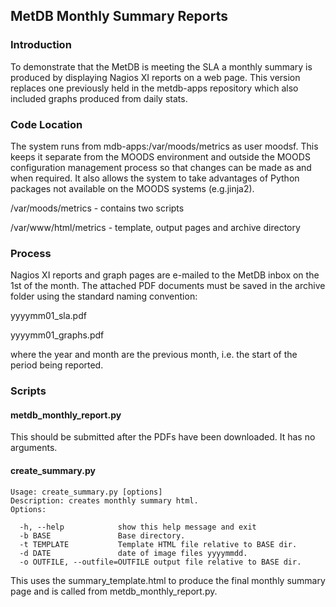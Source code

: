 ## MetDB Monthly Summary Reports

### Introduction

To demonstrate that the MetDB is meeting the SLA a monthly summary is produced by displaying Nagios XI reports on a web page.
This version replaces one previously held in the metdb-apps repository which also included graphs produced from daily stats.

### Code Location

The system runs from mdb-apps:/var/moods/metrics as user moodsf. This keeps it separate from the MOODS environment and outside the MOODS configuration management process so that changes can be made as and when required. It also allows the system to take advantages of Python packages not available on the MOODS systems (e.g.jinja2).

/var/moods/metrics - contains two scripts

/var/www/html/metrics - template, output pages and archive directory

### Process

Nagios XI reports and graph pages are e-mailed to the MetDB inbox on the 1st of the month.  The attached PDF documents must be saved in the archive folder using the standard naming convention:

   yyyymm01_sla.pdf
   
   yyyymm01_graphs.pdf
   
where the year and month are the previous month, i.e. the start of the period being reported.

### Scripts

#### metdb_monthly_report.py

This should be submitted after the PDFs have been downloaded.  It has no arguments.

#### create_summary.py
```
Usage: create_summary.py [options]
Description: creates monthly summary html.
Options:

  -h, --help            show this help message and exit
  -b BASE               Base directory.
  -t TEMPLATE           Template HTML file relative to BASE dir.
  -d DATE               date of image files yyyymmdd.
  -o OUTFILE, --outfile=OUTFILE output file relative to BASE dir.
```  
This uses the summary_template.html to produce the final monthly summary page and is called from metdb_monthly_report.py. 
